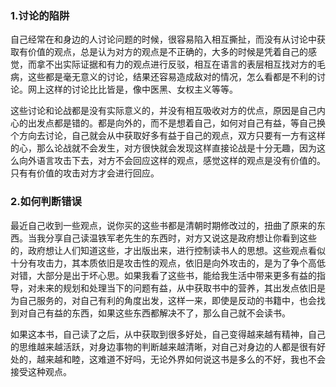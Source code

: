 ### 1.讨论的陷阱

自己经常在和身边的人讨论问题的时候，很容易陷入相互撕扯，而没有从讨论中获取有价值的观点，总是认为对方的观点是不正确的，大多的时候是凭着自己的感觉，而拿不出实际证据和有力的观点进行反驳，相互在语言的表层相互找对方的毛病，这些都是毫无意义的讨论，结果还容易造成敌对的情况，怎么看都是不利的讨论。网上这样的讨论比比皆是，像中医黑、女权主义等等。

这些讨论和论战都是没有实际意义的，并没有相互吸收对方的优点，原因是自己内心的出发点都是错的。都是向外的，而不是想着自己，如何对自己有益，等自己换个方向去讨论，自己就会从中获取好多有益于自己的观点，双方只要有一方有这样的心，那么论战就不会发生，对方很快就会发现这样直接论战是十分无趣，因为这么向外语言攻击下去，对方不会回应这样的观点，感觉这样的观点是没有价值的。只有有价值的攻击对方才会进行回应。

### 2.如何判断错误

最近自己收到一些观点，说你买的这些书都是清朝时期修改过的，扭曲了原来的东西。当我分享自己读温铁军老先生的东西时，对方又说这是政府想让你看到这些的，政府想让人们知道这些，才出版出来，进行控制读书人的思想。这些观点看似十分有攻击力，其本质依旧是攻击性的观点，依旧是向外攻击的，是为了争个高低对错，大部分是出于坏心思。如果我看了这些书，能给我生活中带来更多有益的指导，对未来的规划和处理当下的问题有益，从中获取书中的营养，其出发点依旧是为自己服务的，对自己有利的角度出发，这样一来，即使是反动的书籍中，也会找到对自己有益的东西，如果这些东西都解决不了，那么自己就不会读书。

如果这本书，自己读了之后，从中获取到很多好处，自己变得越来越有精神，自己的思维越来越活跃，对身边事物的判断越来越清晰，对自己对身边的人都是很有好处的，越来越和睦，这难道不好吗，无论外界如何说这书是多么的不好，我也不会接受这种观点。